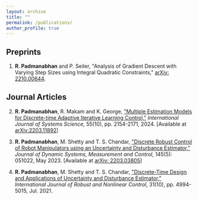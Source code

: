 ```yaml
---
layout: archive
title: ""
permalink: /publications/
author_profile: true
---
```


Preprints
------
1. **R. Padmanabhan** and P. Seiler, "Analysis of Gradient Descent with Varying Step Sizes using Integral Quadratic Constraints," [arXiv: 2210.00644](https://arxiv.org/abs/2210.00644).

Journal Articles
------
2. **R. Padmanabhan**, R. Makam and K. George, ["Multiple Estimation Models for Discrete-time Adaptive Iterative Learning Control,"](https://www.tandfonline.com/doi/full/10.1080/00207721.2024.2335228) _International Journal of Systems Science_, 55(10), pp. 2154-2171, 2024. \[Available at [arXiv:2203.11892](https://arxiv.org/abs/2203.11892)\]

3. **R. Padmanabhan**, M. Shetty and T. S. Chandar, ["Discrete Robust Control of Robot Manipulators using an Uncertainty and Disturbance Estimator,"](https://asmedigitalcollection.asme.org/dynamicsystems/article/doi/10.1115/1.4062079/1160024/Discrete-Robust-Control-of-Robot-Manipulators) _Journal of Dynamic Systems, Measurement and Control_, 145(5): 051022, May 2023. \[Available at [arXiv: 2203.03805](https://arxiv.org/abs/2203.03805)\]

4. **R. Padmanabhan**, M. Shetty and T. S. Chandar, ["Discrete-Time Design and Applications of Uncertainty and Disturbance Estimator,"](https://onlinelibrary.wiley.com/doi/10.1002/rnc.5518) _International Journal of Robust and Nonlinear Control_, 31(10), pp. 4994-5015, Jul. 2021.